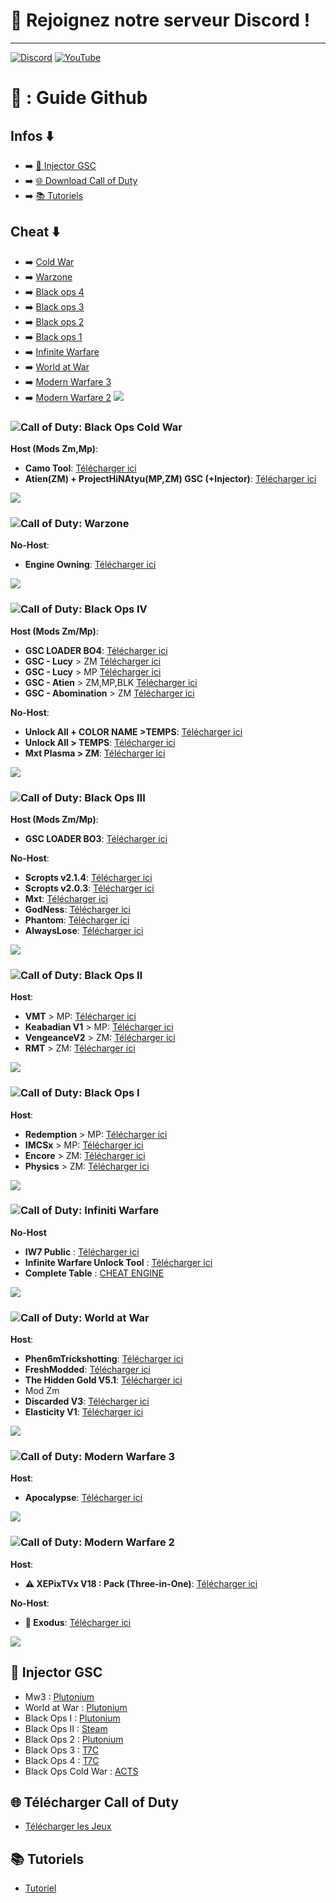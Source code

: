 # 📢 Rejoignez notre serveur Discord ! 
---

[![Discord](https://dcbadge.limes.pink/api/server/https://discord.gg/cod-fr)](https://discord.gg/cod-fr)
[![YouTube](https://img.shields.io/badge/YouTube-FF0000?style=for-the-badge&logo=youtube&logoColor=white)](https://www.youtube.com/channel/UCemI3wc64mr-lCyVysZZ0Eg)
# 🦮 : Guide Github 
## Infos ⬇️ 
- ➡️  [💉 Injector GSC](https://github.com/ZeusEnYz01d/RoY-ChEaT?tab=readme-ov-file#-injector-gsc)
- ➡️  [🌐 Download Call of Duty](https://github.com/ZeusEnYz01d/RoY-ChEaT?tab=readme-ov-file#-t%C3%A9l%C3%A9charger-call-of-duty) 
- ➡️  [📚 Tutoriels](https://github.com/ZeusEnYz01d/RoY-ChEaT?tab=readme-ov-file#-tutoriels) 
## Cheat ⬇️
- ➡️  [Cold War](https://github.com/ZeusEnYz01d/RoY-ChEaT?tab=readme-ov-file#)
- ➡️  [Warzone](https://github.com/ZeusEnYz01d/RoY-ChEaT?tab=readme-ov-file#-1) 
- ➡️  [Black ops 4](https://github.com/ZeusEnYz01d/RoY-ChEaT?tab=readme-ov-file#-2)  
- ➡️  [Black ops 3](https://github.com/ZeusEnYz01d/RoY-ChEaT?tab=readme-ov-file#-3) 
- ➡️  [Black ops 2](https://github.com/ZeusEnYz01d/RoY-ChEaT?tab=readme-ov-file#-4)
- ➡️  [Black ops 1](https://github.com/ZeusEnYz01d/RoY-ChEaT?tab=readme-ov-file#-5)
- ➡️  [Infinite Warfare](https://github.com/ZeusEnYz01d/COD-FR-Cheats-ALL#-6)
- ➡️  [World at War](https://github.com/ZeusEnYz01d/RoY-ChEaT?tab=readme-ov-file#-6)
- ➡️  [Modern Warfare 3](https://github.com/ZeusEnYz01d/RoY-ChEaT?tab=readme-ov-file#-8)
- ➡️  [Modern Warfare 2](https://github.com/ZeusEnYz01d/RoY-ChEaT?tab=readme-ov-file#-8)
<img src="https://user-images.githubusercontent.com/73097560/115834477-dbab4500-a447-11eb-908a-139a6edaec5c.gif"><br>

### ![Call of Duty: Black Ops Cold War](https://img.shields.io/badge/Cold%20War-5865F2?style=flat&logo=discord&logoColor=white)

**Host (Mods Zm,Mp)**:
- **Camo Tool**: [Télécharger ici](http://joueursdecodfr.mygamesonline.org/leak/Release.rar)
- **Atien(ZM) + ProjectHiNAtyu(MP,ZM) GSC (+Injector)**: [Télécharger ici](http://joueursdecodfr.mygamesonline.org/leak/acts.zip)


<img src="https://user-images.githubusercontent.com/73097560/115834477-dbab4500-a447-11eb-908a-139a6edaec5c.gif"><br>

### ![Call of Duty: Warzone](https://img.shields.io/badge/Warzone$-0052CC?style=for-the-badge&logo=Jira&logoColor=white)

**No-Host**:
- **Engine Owning**: [Télécharger ici](https://discord.gg/cod-fr)
 
<img src="https://user-images.githubusercontent.com/73097560/115834477-dbab4500-a447-11eb-908a-139a6edaec5c.gif"><br>

### ![Call of Duty: Black Ops IV](https://img.shields.io/badge/Black_Ops%204-44D62D?style=for-the-badge&logo=razer&logoColor=252525)

**Host (Mods Zm/Mp)**:
- **GSC LOADER BO4**: [Télécharger ici](http://joueursdecodfr.mygamesonline.org/leak/Gsc%20.Loader%20BO4.rar)
- **GSC - Lucy** > ZM [Télécharger ici](https://github.com/TheUnknownCod3r/BO4-Lucy-Menu)
- **GSC - Lucy** > MP [Télécharger ici](https://github.com/TheUnknownCod3r/BO4-Lucy-MP-Base)
- **GSC - Atien** > ZM,MP,BLK [Télécharger ici](https://github.com/ate47/t8-atian-menu/releases/tag/latest_build)
- **GSC - Abomination** > ZM [Télécharger ici](https://github.com/SirCryptic/Abomination-Unofficial)

**No-Host**:
- **Unlock All + COLOR NAME >TEMPS**: [Télécharger ici](http://joueursdecodfr.mygamesonline.org/leak/Color+Unlock.dll)
- **Unlock All > TEMPS**: [Télécharger ici](https://mega.nz/file/UasjBQJZ#3MT20fpnCZh3D73zBIh6yIX2yNT6Bh3SydtkG62DZMY)
- **Mxt Plasma > ZM**: [Télécharger ici](https://www.mediafire.com/file/2wbkjexl6csztp7/MXT_BO4_1.0.1.dll/file)

<img src="https://user-images.githubusercontent.com/73097560/115834477-dbab4500-a447-11eb-908a-139a6edaec5c.gif"><br>


### ![Call of Duty: Black Ops III](https://img.shields.io/badge/Black_Ops_3-E50914?style=for-the-badge&logo=netflix&logoColor=white)

**Host (Mods Zm/Mp)**:
- **GSC LOADER BO3**: [Télécharger ici](https://www.mediafire.com/file/cgy6n21tlyy7bfm/GSC+injector.zip/file)

**No-Host**:
- **Scropts v2.1.4**: [Télécharger ici](http://joueursdecodfr.mygamesonline.org/leak/Scropts%20QOL%20v2.1.4%20alpha.dll)
- **Scropts v2.0.3**: [Télécharger ici](https://mega.nz/file/oaUmDRLb#lLC9fxgjiFBL09wjCOBr7B13OaoKrwLXXo3GzEr5UuU)
- **Mxt**: [Télécharger ici](https://www.mediafire.com/file/zq2w719xpfjpk05/MXT+1.1.2.zip/file)
- **GodNess**: [Télécharger ici](https://pastebin.com/iUVPmvRx)
- **Phantom**: [Télécharger ici](https://mega.nz/file/tWVkhRia#JehoVcYGJkFXhKOSiu0pSQTLBUaB3wIHuWPIwbzhP7I)
- **AlwaysLose**: [Télécharger ici](https://discord.gg/cod-fr)

<img src="https://user-images.githubusercontent.com/73097560/115834477-dbab4500-a447-11eb-908a-139a6edaec5c.gif"><br>

### ![Call of Duty: Black Ops II](https://img.shields.io/badge/Black_Ops_2-0000CC?style=for-the-badge&logo=audacity&logoColor=white)


**Host**:
- **VMT** > MP: [Télécharger ici](https://www.mediafire.com/file/46f0gswvus88jpu/vmt_mod_menu-compiled.gsc/file)
- **Keabadian V1** > MP: [Télécharger ici](https://www.mediafire.com/file/tuk22bp83ozkevw/Keabadian_v2.0.zip/file)
- **VengeanceV2** > ZM: [Télécharger ici](https://drive.proton.me/urls/YKPKX26Z0G#rPnuRnlAe6wj)
- **RMT** > ZM: [Télécharger ici](https://www.mediafire.com/file/ow37neconkyelr1/rmt_zombies_menu_v2.6_mod_menu-compiled.gsc/file)

<img src="https://user-images.githubusercontent.com/73097560/115834477-dbab4500-a447-11eb-908a-139a6edaec5c.gif"><br>

### ![Call of Duty: Black Ops I](https://img.shields.io/badge/Black_Ops_1-111927?style=for-the-badge&logo=Hack%20The%20Box&logoColor=9FEF00)

**Host**:
- **Redemption** > MP: [Télécharger ici](https://github.com/roachnacs/redemption-bo1-gsc/releases/tag/v2.1)
- **IMCSx** > MP: [Télécharger ici](http://joueursdecodfr.mygamesonline.org/leak/mp_iMCSxs_Mod_Menu.rar) 
- **Encore** > ZM: [Télécharger ici](https://www.mediafire.com/file/z2l7dtufsyg2ejv/EncoreV8+Zombies.rar/file)
- **Physics** > ZM: [Télécharger ici](https://mega.nz/file/vdsAnQgA#LcQE-KsRFHbCYZQWwXzthG8N3cZNijYyYZRdLDQKLPo)

<img src="https://user-images.githubusercontent.com/73097560/115834477-dbab4500-a447-11eb-908a-139a6edaec5c.gif"><br>


### ![Call of Duty: Infiniti Warfare](https://img.shields.io/badge/Call%20of%20Duty%20Infinite%20Warfare%20%20-8A2BE2)

**No-Host**

- **IW7 Public** : [Télécharger ici](https://mega.nz/file/oClHiKJB#5r7hCRlIglqqypikBHEq1cJ6YuEa3nGGjkRy_jYmu_o) 
- **Infinite Warfare Unlock Tool** : [Télécharger ici](http://joueursdecodfr.mygamesonline.org/leak/IWUnlocker.zip)
- **Complete Table** : [CHEAT ENGINE](https://www.mediafire.com/file/jae20rbqi0hh880/CodIW_hack.CT/file) 


<img src="https://user-images.githubusercontent.com/73097560/115834477-dbab4500-a447-11eb-908a-139a6edaec5c.gif"><br>


### ![Call of Duty: World at War](https://img.shields.io/badge/World_at%20_War-FCC624?style=for-the-badge&logo=linux&logoColor=black)

**Host**:
- **Phen6mTrickshotting**: [Télécharger ici](https://www.mediafire.com/file/nxo4d0h11nzph1l/phen6m_World_at_War_v4_%2528PC%2529.rar/file)
- **FreshModded**: [Télécharger ici](https://www.mediafire.com/file/qpokcmor7ozmf0i/Fresh+Modders+-+T4+Mod+Menu.7z/file)
- **The Hidden Gold V5.1**: [Télécharger ici](https://drive.google.com/file/d/1nHvUu-q_v77trTqBmix6vDVNyZx9oFGc/view?usp=drive_link)
- Mod Zm
- **Discarded V3**: [Télécharger ici](https://www.mediafire.com/file/9nd4586xx0fhehv/Discarded+V3+-+T4+Mod+Menu.7z/file)
- **Elasticity V1**: [Télécharger ici](https://mega.nz/file/TZwHXKyY#2Lb6WYIjiBCDKvvUjRBVPPNIxXv35KJogWM3BzAuyS0)

<img src="https://user-images.githubusercontent.com/73097560/115834477-dbab4500-a447-11eb-908a-139a6edaec5c.gif"><br>


### ![Call of Duty: Modern Warfare 3](https://img.shields.io/badge/M_W_3-60a5fa?style=for-the-badge&logo=biome&logoColor=white)

**Host**:
- **Apocalypse**: [Télécharger ici](https://www.mediafire.com/file/fecf58y7561pzpr/Apocalypse+MW3+Menu.rar/file)

<img src="https://user-images.githubusercontent.com/73097560/115834477-dbab4500-a447-11eb-908a-139a6edaec5c.gif"><br>

### ![Call of Duty: Modern Warfare 2](https://img.shields.io/badge/MW2-EE4C2C?style=for-the-badge&logo=pytorch&logoColor=white)

**Host**:
- **⚠ XEPixTVx V18 : Pack (Three-in-One)**: [Télécharger ici](http://joueursdecodfr.mygamesonline.org/leak/xePixTvx_V18.rar)

**No-Host**:
- **💫 Exodus**: [Télécharger ici](http://joueursdecodfr.mygamesonline.org/leak/Exodus-IW4x.dll)

<img src="https://user-images.githubusercontent.com/73097560/115834477-dbab4500-a447-11eb-908a-139a6edaec5c.gif"><br>

## 💉 Injector GSC 
- Mw3 : [Plutonium](https://plutonium.pw/docs/modding/loading-mods/#:~:text=1.%20Navigate%20to%20the%20T6%20Plutonium%20scripts%20folder%20by%20pressing%20Win%2BR%20and%20pasting%20%25localappdata%25%5CPlutonium%5Cstorage%5Ct6%5Cscripts%20into%20it%2C%20and%20hitting%20Ok.)
- World at War : [Plutonium](https://plutonium.pw/docs/modding/loading-mods/#:~:text=1.%20Navigate%20to%20the%20T6%20Plutonium%20scripts%20folder%20by%20pressing%20Win%2BR%20and%20pasting%20%25localappdata%25%5CPlutonium%5Cstorage%5Ct6%5Cscripts%20into%20it%2C%20and%20hitting%20Ok.)
- Black Ops I : [Plutonium](https://plutonium.pw/docs/modding/loading-mods/#:~:text=1.%20Navigate%20to%20the%20T6%20Plutonium%20scripts%20folder%20by%20pressing%20Win%2BR%20and%20pasting%20%25localappdata%25%5CPlutonium%5Cstorage%5Ct6%5Cscripts%20into%20it%2C%20and%20hitting%20Ok.)
- Black Ops II : [Steam](https://mega.nz/file/hDoGwAbR#j-9i3oIZyiAz13FULRTaxAiKQcSCOXo-44Lr977YfcQ)
- Black Ops 2 : [Plutonium](https://plutonium.pw/docs/modding/loading-mods/#:~:text=1.%20Navigate%20to%20the%20T6%20Plutonium%20scripts%20folder%20by%20pressing%20Win%2BR%20and%20pasting%20%25localappdata%25%5CPlutonium%5Cstorage%5Ct6%5Cscripts%20into%20it%2C%20and%20hitting%20Ok.)
- Black Ops 3 : [T7C](https://github.com/shiversoftdev/t7-compiler/releases/tag/current)
- Black Ops 4 : [T7C](https://github.com/shiversoftdev/t7-compiler/releases/tag/current)
- Black Ops Cold War : [ACTS](http://joueursdecodfr.mygamesonline.org/leak/Inject%20Cold%20War.zip) 

## 🌐 Télécharger Call of Duty
- [Télécharger les Jeux](http://cod-fr.mygamesonline.org/jeux/index.html)

## 📚 Tutoriels 
- [Tutoriel](https://zeusenyz01d.github.io/hello.html)
